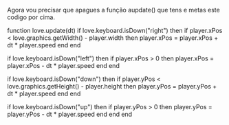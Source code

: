 
Agora vou precisar que apagues a função aupdate() que tens e metas este codigo por cima.

function love.update(dt)
  if love.keyboard.isDown("right") then
    if player.xPos < love.graphics.getWidth() - player.width then
      player.xPos = player.xPos + dt * player.speed
    end
  end

  if love.keyboard.isDown("left") then
    if player.xPos > 0 then
      player.xPos = player.xPos - dt * player.speed
    end
  end

  if love.keyboard.isDown("down") then
    if player.yPos < love.graphics.getHeight() - player.height then
      player.yPos = player.yPos + dt * player.speed
    end
  end

  if love.keyboard.isDown("up") then
    if player.yPos > 0 then
      player.yPos = player.yPos - dt * player.speed
    end
  end
end
